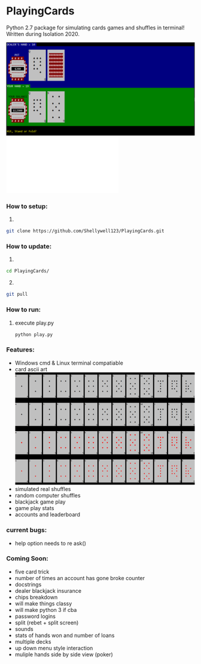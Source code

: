 # PlayingCards
Python 2.7 package for simulating cards games and shuffles in terminal! Written during Isolation 2020.

![screenshot](Images/screenshot.png)
![CPU player stats](Images/CPU_stats.pdf)

### How to setup:
1) 
```bash
git clone https://github.com/Shellywell123/PlayingCards.git
```

### How to update:

1) 
```bash
cd PlayingCards/
```
2)
```bash
git pull
```

### How to run:
1) execute play.py
   ```python
   python play.py
   ```

### Features:
- Windows cmd & Linux terminal compatiable<!--(for correct ascii in Windows 'chcp 65001' may be required)-->
- card ascii art
![screenshot](Images/ascii_deck.png)
- simulated real shuffles
- random computer shuffles
- blackjack game play
- game play stats
- accounts and leaderboard

### current bugs:
- help option needs to re ask()

### Coming Soon:
- five card trick
- number of times an account has gone broke counter
- docstrings
- dealer blackjack insurance
- chips breakdown
- will make things classy
- will make python 3 if cba
- password logins
- split (rebet + split screen)
- sounds
- stats of hands won and number of loans
- multiple decks
- up down menu style interaction
- muliple hands side by side view (poker)